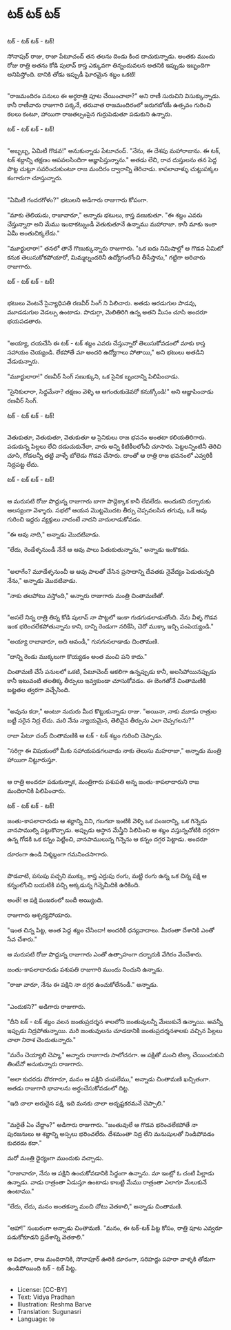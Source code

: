 # టక్ టక్ టక్

##
టక్ - టక్ టక్ - టక్!

సోనాపుర్ రాజు, రాజా పేటూచంద్ తన తలను దిండు కింద దాచుకున్నాడు. అంతకు ముందు రోజు రాత్రి అతను కోడి పులావ్ కాస్త ఎక్కువగా తిన్నందువలన అతనికి ఇప్పుడు ఇబ్బందిగా అనిపిస్తోంది. దానికి తోడు ఇప్పుడీ ఘోరమైన శబ్దం ఒకటి!

##
"రాజమందిరం పనులు ఈ అర్ధరాత్రి పూట చేయించాలా?" అని రాణీ సురుచిని విసుక్కున్నాడు. కానీ రాణీవారు రాజుగారి పక్కనే, తరువాత రాజమందిరంలో జరుగబోయే ఉత్సవం గురించి కలలు కంటూ, హాయిగా రాజతల్పంపైన గుర్రుపెడుతూ పడుకుని ఉన్నారు.

టక్ - టక్ టక్ - టక్!

##
"అబ్బబ్బ, ఏమిటీ గొడవ!" అనుకున్నాడు పేటూచంద్. "నేను, ఈ దేశపు మహారాజును. ఈ టక్, టక్ శబ్దాన్ని తక్షణం ఆపవలసిందిగా ఆజ్ఞాపిస్తున్నాను." అతడు లేచి, రాచ దుస్తులను తన పెద్ద పొట్ట చుట్టూ సవరించుకుంటూ రాజ మందిరం ద్వారాన్ని తెరిచాడు. కాపలావాళ్ళు చుట్టుపక్కల కంగారుగా చూస్తున్నారు.

##
"ఏమిటీ గందరగోళం?" భటులని అడిగారు రాజుగారు కోపంగా.

"మాకు తెలియదు, రాజావారూ," అన్నారు భటులు, కాస్త వణుకుతూ. "ఈ శబ్దం ఎవరు చేస్తున్నారా అని మేము ఇందాకట్నుండీ వెతుకుతూనే ఉన్నాము మహారాజా. కానీ మాకు ఇంకా ఏమీ అంతుచిక్కలేదు."

"మూర్ఖులారా!" తనలో తానే గొణుక్కున్నారు రాజుగారు. "ఒక ఐదు నిమిషాల్లో ఆ గొడవ ఏమిటో కనుక తెలుసుకోకపోయారో, మిమ్మల్నందరినీ ఉద్యోగంలోంచి తీసేస్తాను," గట్టిగా అరిచారు రాజుగారు.

టక్ - టక్ టక్ - టక్!

##
భటులు వెంటనే సైన్యాధిపతి రణవీర్ సింగ్ ని పిలిచారు. అతడు ఆరడుగుల పొడవు, మూడడుగుల వెడల్పు ఉంటాడు. పొడుగ్గా, మెలితిరిగి ఉన్న అతని మీసం చూసి అందరూ భయపడతారు.

##
"అయ్యా, దయచేసి ఈ టక్ - టక్ శబ్దం ఎవరు చేస్తున్నారో తెలుసుకోవడంలో మాకు కాస్త సహాయం చెయ్యండి. లేకపోతే మా అందరి ఉద్యోగాలు పోతాయి," అని భటులు అతడిని వేడుకున్నారు.

"మూర్ఖులారా!" రణవీర్ సింగ్ సణుక్కుని, ఒక సైనిక బృందాన్ని పిలిపించాడు.

"సైనికులారా, సిధ్ధమేనా? తక్షణం వెళ్ళి ఆ ఆగంతుకుడెవరో కనుక్కోండి!" అని ఆజ్ఞాపించాడు రణవీర్ సింగ్.

టక్ - టక్ టక్ - టక్!

##
వెతుకుతూ, వెతుకుతూ, వెతుకుతూ ఆ సైనికులు రాజ భవనం అంతటా కలియతిరిగారు. పడుకున్న పిల్లలు లేచి దడుచుకునేలా, వారు అన్ని కిటికీలలోంచీ చూసారు. పెట్టలన్నింటినీ తెరిచి చూసి, గోడలన్నీ తట్టి వాళ్ళే బోలెడు గొడవ చేసారు. దాంతో ఆ రాత్రి రాజ భవనంలో ఎవ్వరికీ నిద్రపట్ట లేదు.

టక్ - టక్ టక్ - టక్!

##
ఆ మరుసటి రోజు పొద్దున్న రాజుగారు బాగా పొద్దెక్కాక కానీ లేవలేదు. అందుకని దర్బారుకు ఆలస్యంగా వెళ్ళారు. సభలో ఆయన మొట్టమొదట తీర్పు చెప్పవలసిన తగువు, ఒకే ఆవు గురించి ఇద్దరు వ్యక్తులు నాదంటే నాదని వాదులాడుకోవడం.

"ఈ ఆవు నాది," అన్నాడు మొదటివాడు.

"లేదు, రెండేళ్ళనుండీ నేనే ఆ ఆవు పాలు పితుకుతున్నాను," అన్నాడు ఇంకొకడు.

##
"అలాగేం? మూడేళ్ళనుంచీ ఆ ఆవు పాలతో చేసిన ప్రసాదాన్ని దేవతకు నైవేద్యం పెడుతున్నది నేను," అన్నాడు మొదటివాడు.

"నాకు తలపోటు వస్తోంది," అన్నారు రాజుగారు మంత్రి చింతామణితో.

##
"అసలే నిన్న రాత్రి తిన్న కోడి పులావ్ నా పొట్టలో ఇంకా గుడగుడలాడుతోంది. నేను వీళ్ళ గొడవ ఇంక భరించలేకపోతున్నాను కాని, దాన్ని రెండుగా నరికేసి, చెరో ముక్కా ఇచ్చి పంపెయ్యండి."

"అయ్యా రాజావారూ, అది ఆవండీ," గుసగుసలాడాడు చింతామణి.

"దాన్ని రెండు ముక్కలుగా కొయ్యడం అంత మంచి పని కాదు."

చింతామణి చేసే పనులలో ఒకటి, పేటూచెంద్ ఆకలిగా ఉన్నప్పుడు కానీ, అలసిపోయినప్పుడు కానీ ఇటువంటి తలతిక్క తీర్పులు ఇవ్వకుండా చూసుకోవడం. ఈ బెంగతోనే చింతామణికి బట్టతల
త్వరగా వచ్చేసింది.

##
"అవును కదా," అంటూ నుదురు మీద కొట్టుకున్నాడు రాజు. "అయినా, నాకు మూడు రాత్రుల బట్టీ సరైన నిద్ర లేదు. మరి నేను న్యాయమైన, తెలివైన తీర్పును ఎలా చెప్పగలను?"

రాజా పేటూ చంద్ చింతామణికి ఆ టక్ - టక్ శబ్దం గురించి చెప్పాడు.

"సరిగ్గా ఈ విషయంలో మీకు సహాయపడగలవాడు నాకు తెలుసు మహరాజా," అన్నాడు మంత్రి హాయిగా నిట్టూరుస్తూ.

##
ఆ రాత్రి అందరూ పడుకున్నాక, మంత్రిగారు పశుపతి అన్న జంతు-కాపలాదారుని రాజ మందిరానికి పిలిపించారు.

టక్ - టక్ టక్ - టక్!

జంతు-కాపలాదారుడు ఆ శబ్దాన్ని విని, గబగబా ఇంటికి వెళ్ళి ఒక పంజరాన్ని, ఒక గిన్నెడు వానపాముల్ని పట్టుకొచ్చాడు. అప్పుడు ఆస్థాన మేస్త్రీని పిలిపించి ఆ శబ్దం వస్తున్నచోటికి దగ్గరగా ఉన్న గోడకి ఒక కన్నం పెట్టించి, వానపాములున్న గిన్నెను ఆ కన్నం దగ్గర పెట్టాడు. అందరూ 

దూరంగా ఉండి నిశ్శబ్దంగా గమనించసాగారు.

##
పొడవాటి, పసుపు పచ్చని ముక్కు, కాస్త ఎర్రుపు రంగు, మట్టి రంగు ఉన్న ఒక చిన్న పక్షి ఆ కన్నంలోంచి బయటికి వచ్చి అక్కడున్న గిన్నెమీదికి ఉరికింది.

అంతే! ఆ పక్షి పంజరంలో బందీ అయ్యింది.

రాజుగారు ఆశ్చర్యపోయారు.

"ఇంత చిన్న పిట్ట, అంత పెద్ద శబ్దం చేసిందా!
అందరికీ ధన్యవాదాలు. మీరంతా దేశానికి ఎంతో సేవ చేశారు."

ఆ మరుసటి రోజు పొద్దున్న రాజుగారు ఎంతో ఉత్సాహంగా దర్బారుకి వేగిరం వేంచేశారు.

జంతు-కాపలాదారుడు పశుపతి రాజుగారి ముందు నించుని ఉన్నాడు.

"రాజా వారూ, నేను ఈ పక్షిని నా దగ్గర ఉంచుకోలేనండీ." అన్నాడు.

##
"ఎందుకని?" అడిగారు రాజుగారు.

"దీని టక్ - టక్ శబ్దం వలన జంతుప్రదర్శన శాలలోని జంతువులన్నీ మేలుకునే ఉన్నాయి. అవన్నీ ఇప్పుడు నిద్రపోతున్నాయి. మరి జంతువులను చూడడానికి జంతుప్రదర్శనశాలకు వచ్చిన పిల్లలు చాలా నిరాశ చెందుతున్నారు."

"మరేం చెయ్యాలి చెప్మా," అన్నారు రాజుగారు సాలోచనగా. ఆ పక్షితో మంచి టిక్కా
చేయించుకుని తింటేనో అనుకున్నారు రాజుగారు.

"అలా కుదరదు దొరగారూ, మనం ఆ పక్షిని చంపలేము," అన్నాడు చింతామణి
ఖచ్చితంగా. అతడు రాజుగారి భావాలను అర్ధంచేసుకోవడంలో దిట్ట.

"ఇది చాలా అరుదైన పక్షి, ఇది మనకు చాలా అదృష్టకరమనే చెప్పాలి."

##
"మరైతే ఏం చేద్దాం?" అడిగారు రాజుగారు. "జంతువులే ఆ గొడవ భరించలేకపోతే
నా పురజనులు ఆ శబ్దాన్ని అస్సలు భరించలేరు. దేశమంతా నిద్ర లేని మనుషులతో
నిండిపోవడం కుదరదు కదా."

మరో మంత్రి ధైర్యంగా ముందుకు వచ్చాడు.

"రాజావారూ, నేను ఆ పక్షిని ఉంచుకోవడానికి సిధ్ధంగా ఉన్నాను. మా ఇంట్లో ఓ చంటి పిల్లాడు ఉన్నాడు. వాడు రాత్రంతా ఏడుస్తూ ఉంటాడు కాబట్టి మేము రాత్రంతా ఎలాగూ మేలుకునే ఉంటాము."

"లేదు, లేదు, మనం అంతకన్నా మంచి చోటు వెతకాలి," అన్నాడు చింతామణి.

##
"ఆహా!" సంబరంగా అన్నాడు చింతామణి. "మనం, ఈ టక్-టక్ పిట్ట కోసం, రాత్రి పూట ఎవ్వరూ పడుకోకూడని ప్రదేశాన్ని వెతకాలి."

##
ఆ విధంగా, రాజ మందిరానికి, సోనాపూర్ ఊరికి దూరంగా, సరిహద్దు పహరా వాళ్ళకి తోడుగా ఉండిపోయింది టక్ - టక్ పిట్ట.

##
* License: [CC-BY]
* Text: Vidya Pradhan
* Illustration: Reshma Barve
* Translation: Sugunasri
* Language: te
